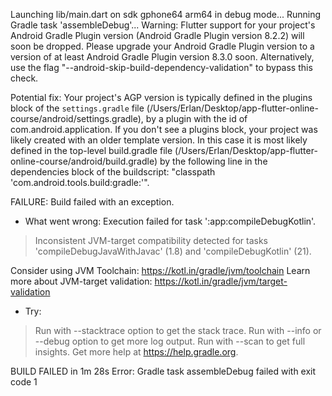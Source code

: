 Launching lib/main.dart on sdk gphone64 arm64 in debug mode...
Running Gradle task 'assembleDebug'...
Warning: Flutter support for your project's Android Gradle Plugin version (Android Gradle Plugin version 8.2.2) will soon be dropped. Please upgrade your Android Gradle Plugin version to a version of at least Android Gradle Plugin version 8.3.0 soon.
Alternatively, use the flag "--android-skip-build-dependency-validation" to bypass this check.

Potential fix: Your project's AGP version is typically defined in the plugins block of the `settings.gradle` file (/Users/Erlan/Desktop/app-flutter-online-course/android/settings.gradle), by a plugin with the id of com.android.application. 
If you don't see a plugins block, your project was likely created with an older template version. In this case it is most likely defined in the top-level build.gradle file (/Users/Erlan/Desktop/app-flutter-online-course/android/build.gradle) by the following line in the dependencies block of the buildscript: "classpath 'com.android.tools.build:gradle:<version>'".


FAILURE: Build failed with an exception.

* What went wrong:
Execution failed for task ':app:compileDebugKotlin'.
> Inconsistent JVM-target compatibility detected for tasks 'compileDebugJavaWithJavac' (1.8) and 'compileDebugKotlin' (21).

  Consider using JVM Toolchain: https://kotl.in/gradle/jvm/toolchain
  Learn more about JVM-target validation: https://kotl.in/gradle/jvm/target-validation 

* Try:
> Run with --stacktrace option to get the stack trace.
> Run with --info or --debug option to get more log output.
> Run with --scan to get full insights.
> Get more help at https://help.gradle.org.

BUILD FAILED in 1m 28s
Error: Gradle task assembleDebug failed with exit code 1
